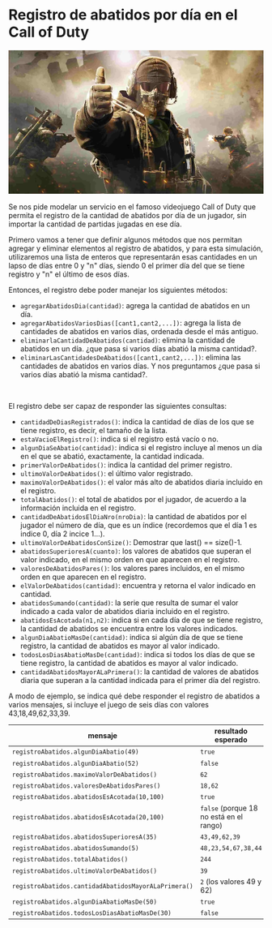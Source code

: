 # Registro de abatidos por día en el Call of Duty
![Portada](portadaCOD.png)

Se nos pide modelar un servicio en el famoso videojuego Call of Duty que permita el registro de la cantidad de abatidos por día de un jugador, sin importar la cantidad de partidas jugadas en ese día. 

Primero vamos a tener que definir algunos métodos que nos permitan agregar y eliminar elementos al registro de abatidos, y para esta simulación, utilizaremos una lista de enteros que representarán esas cantidades en un lapso de días entre 0 y "n" días, siendo 0 el primer día del que se tiene registro y "n" el último de esos días. 

Entonces, el registro debe poder manejar los siguientes métodos:
- `agregarAbatidosDia(cantidad)`: agrega la cantidad de abatidos en un día.
- `agregarAbatidosVariosDias([cant1,cant2,...])`: agrega la lista de cantidades de abatidos en varios días, ordenada desde el más antiguo.
- `eliminarlaCantidadDeAbatidos(cantidad)`: elimina la cantidad de abatidos en un día. ¿que pasa si varios días abatió la misma cantidad?.
- `eliminarLasCantidadesDeAbatidos([cant1,cant2,...])`: elimina las cantidades de abatidos en varios días. Y nos preguntamos ¿que pasa si varios días abatió la misma cantidad?.
<br>

El registro debe ser capaz de responder las siguientes consultas:
- `cantidadDeDiasRegistrados()`: indica la cantidad de días de los que se tiene registro, es decir, el tamaño de la lista.
- `estaVacioElRegistro()`: indica si el registro está vacío o no.
- `algunDiaSeAbatio(cantidad)`: indica si el registro incluye al menos un día en el que se abatió, exactamente, la cantidad indicada.
- `primerValorDeAbatidos()`: indica la cantidad del primer registro.
- `ultimoValorDeAbatidos()`: el último valor registrado.  
- `maximoValorDeAbatidos()`: el valor más alto de abatidos diaria incluido en el registro.
- `totalAbatidos()`: el total de abatidos por el jugador, de acuerdo a la información incluida en el registro.
- `cantidadDeAbatidosElDiaNro(nroDia)`: la cantidad de abatidos por el jugador el número de día, que es un índice (recordemos que el día 1 es indice 0, día 2 incice 1...).
- `ultimoValorDeAbatidosConSize()`: Demostrar que last() == size()-1.
- `abatidosSuperioresA(cuanto)`: los valores de abatidos que superan el valor indicado, en el mismo orden en que aparecen en el registro.
- `valoresDeAbatidosPares()`: los valores pares incluidos, en el mismo orden en que aparecen en el registro.
- `elValorDeAbatidos(cantidad)`: encuentra y retorna el valor indicado en cantidad.
- `abatidosSumando(cantidad)`: la serie que resulta de sumar el valor indicado a cada valor de abatidos diaria incluido en el registro. 
- `abatidosEsAcotada(n1,n2)`: indica si en cada día de que se tiene registro, la cantidad de abatidos se encuentra entre los valores indicados.
- `algunDiaAbatioMasDe(cantidad)`: indica si algún día de que se tiene registro, la cantidad de abatidos es mayor al valor indicado.
- `todosLosDiasAbatioMasDe(cantidad)`: indica si todos los días de que se tiene registro, la cantidad de abatidos es mayor al valor indicado.
- `cantidadAbatidosMayorALaPrimera()`: la cantidad de valores de abatidos diaria que superan a la cantidad indicada para el primer día del registro.

A modo de ejemplo, se indica qué debe responder el registro de abatidos a varios mensajes, si incluye el juego de seis días con valores 43,18,49,62,33,39.
 
| mensaje | resultado esperado | 
| --- | --- |
| `registroAbatidos.algunDiaAbatio(49)` | `true` |
| `registroAbatidos.algunDiaAbatio(52)` | `false` |
| `registroAbatidos.maximoValorDeAbatidos()` | `62` |
| `registroAbatidos.valoresDeAbatidosPares()` | `18,62` |
| `registroAbatidos.abatidosEsAcotada(10,100)` | `true` |
| `registroAbatidos.abatidosEsAcotada(20,100)` | `false` (porque 18 no está en el rango) |
| `registroAbatidos.abatidosSuperioresA(35)` | `43,49,62,39` |
| `registroAbatidos.abatidosSumando(5)` | `48,23,54,67,38,44` |
| `registroAbatidos.totalAbatidos()` | `244` |
| `registroAbatidos.ultimoValorDeAbatidos()` | `39` |
| `registroAbatidos.cantidadAbatidosMayorALaPrimera()` | `2` (los valores 49 y 62) |
| `registroAbatidos.algunDiaAbatioMasDe(50)` | `true` |
| `registroAbatidos.todosLosDiasAbatioMasDe(30)` | `false` |
